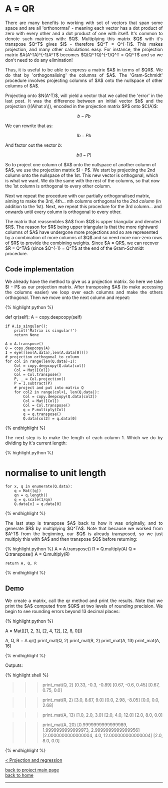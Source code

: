 # A = QR
<div style="text-align: justify">
<p>There are many benefits to working with set of vectors that span some space
and are all 'orthonormal' - meaning each vector has a dot product of zero with
every other and a dot product of one with itself. It's common to denote such
matrices with: $Q$. Multiplying this matrix $Q$ with it's transpose $Q^T$ gives
$I$ - therefore $Q^T = Q^{-1}$. This makes projection, and many other
calculations easy. For instance, the projection matrix $A(A^TA)^{-1}A^T$
becomes $Q(Q^TQ)^{-1}Q^T = QQ^T$ and so we don't need to do any
elimination!</p>

<p>Thus, it is useful to be able to express a matrix $A$ in terms of $QR$. We
do that by 'orthogonalising' the columns of $A$. The 'Gram-Schmidt' procedure
involves projecting columns of $A$ onto the nullspace of other columns of
$A$.</p>

<p>Projecting onto $N(A^T)$, will yield a vector that we called the 'error' in
the last post. It was the difference between an initial vector $b$ and the
projection (\(A\hat x\)), encoded in the projection matrix $P$ onto $C(A)$:
</p>
</div>

$$
b - Pb
$$

We can rewrite that as:

$$
Ib - Pb
$$

And factor out the vector $b$:

$$
b(I - P)
$$

<p>So to project one column of $A$ onto the nullspace of another column of $A$,
we use the projection matrix $I - P$. We start by projecting the 2nd column
onto the nullspace of the 1st. This new vector is orthogonal, which is what we
want. We do the same with the rest of the columns, so that now the 1st column
is orthogonal to every other column.</p>

<p>Next we repeat the procedure with our partially orthogonalised matrix,
aiming to make the 3rd, 4th... nth columns orthogonal to the <i>2nd column</i>
(in addition to the 1st). Next, we repeat this procedure for the 3rd column...
and onwards until every column is orthogonal to every other.</p>

<p>The matrix that reassembles $A$ from $Q$ is upper triangular and denoted
$R$. The reason for $R$ being upper triangular is that the more rightward
columns of $A$ have undergone more projections and so are represented by a
combination of more columns of $Q$ and so need more non-zero rows of $R$ to
provide the combining weights. Since $A = QR$, we can recover $R = Q^TA$ (since
$Q^{-1} = Q^T$ at the end of the Gram-Schmidt procedure.</p>
</div>

## Code implementation
<div style="text-align: justify">
<p>We already have the method to give us a projection matrix. So here we take
$I - P$ as our projection matrix. After transposing $A$ (to make accessing the
columns easier) we loop over each columns and make the others orthogonal. Then
we move onto the next column and repeat:</p>
</div>

{% highlight python %}

def qr(self):
    A = copy.deepcopy(self)

    if A.is_singular():
        print('Matrix is singular!')
        return None

    A = A.transpose()
    Q = copy.deepcopy(A)
    I = eye([len(A.data),len(A.data[0])])
    # projection orthogonal to column
    for col in range(len(Q.data)-1):
        Col = copy.deepcopy(Q.data[col])
        Col = Mat([Col])
        Col = Col.transpose()
        P, _ = Col.projection()
        P = I.subtract(P)
        # project and put into matrix Q
        for col2 in range(col+1, len(Q.data)):
            Col = copy.deepcopy(Q.data[col2])
            Col = Mat([Col])
            Col = Col.transpose()
            q = P.multiply(Col)
            q = q.transpose()
            Q.data[col2] = q.data[0]

{% endhighlight %}

<div style="text-align: justify">
<p>The next step is to make the length of each column 1. Which we do by
dividing by it's current length:</p>
</div>

{% highlight python %}

# normalise to unit length
    for x, q in enumerate(Q.data):
        q = Mat([q])
        qn = q.length()
        q = q.scale(1/qn)
        Q.data[x] = q.data[0]

{% endhighlight %}

<div style="text-align: justify">
<p>The last step is transpose $A$ back to how it was originally, and to
generate $R$ by multiplying $Q^TA$. Note that because we worked from $A^T$ from
the beginning, our $Q$ is already transposed, so we just multiply this with $A$
and then transpose $Q$ before returning:</p>
</div>

{% highlight python %}
    A = A.transpose()
    R = Q.multiply(A)
    Q = Q.transpose()
    A = Q.multiply(R)

    return A, Q, R

{% endhighlight %}

## Demo

<div style="text-align: justify">
<p>We create a matrix, call the qr method and print the results. Note that we
print the $A$ computed from $QR$ at two levels of rounding precision. We begin
to see rounding errors beyond 13 decimal places:</p>
</div>

{% highlight python %}

A = Mat([[1, 2, 3],
         [2, 4, 12],
         [2, 8, 0]])

A, Q, R = A.qr()
print_mat(Q, 2)
print_mat(R, 2)
print_mat(A, 13)
print_mat(A, 16)

{% endhighlight %}

Outputs:

{% highlight shell %}

>>> print_mat(Q, 2)
[0.33, -0.3, -0.89]
[0.67, -0.6, 0.45]
[0.67, 0.75, 0.0]

>>> print_mat(R, 2)
[3.0, 8.67, 9.0]
[0.0, 2.98, -8.05]
[0.0, 0.0, 2.68]

>>> print_mat(A, 13)
[1.0, 2.0, 3.0]
[2.0, 4.0, 12.0]
[2.0, 8.0, 0.0]

>>> print_mat(A, 20)
[0.9999999999999989, 1.9999999999999973, 2.9999999999999956]
[2.0000000000000004, 4.0, 12.000000000000004]
[2.0, 8.0, 0.0]

{% endhighlight %}

[< Projection and regression](./projection_and_regression.md)

[back to project main page](./numpy_from_scratch.md)\
[back to home](../index.md)

---
<script src="https://utteranc.es/client.js"
        repo="Matt-A-Bennett/Matt-A-Bennett.github.io"
        issue-term="https://matt-a-bennett.github.io/numpy_from_scratch/qr_factorisation.html"
        theme="github-light"
        crossorigin="anonymous"
        async>
</script>

